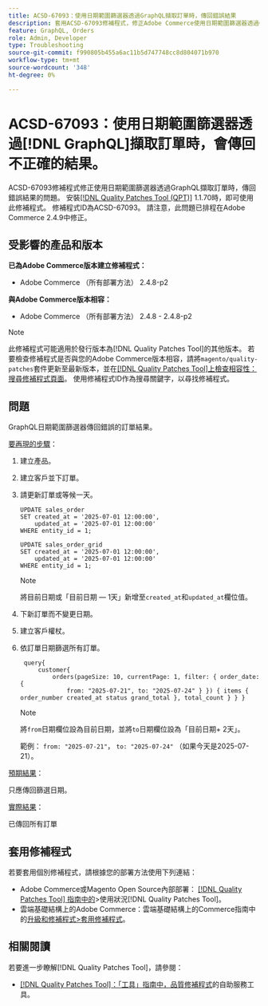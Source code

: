 ```yaml
---
title: ACSD-67093：使用日期範圍篩選器透過GraphQL擷取訂單時，傳回錯誤結果
description: 套用ACSD-67093修補程式，修正Adobe Commerce使用日期範圍篩選器透過GraphQL擷取訂單時，傳回錯誤結果的問題。
feature: GraphQL, Orders
role: Admin, Developer
type: Troubleshooting
source-git-commit: f990805b455a6ac11b5d747748cc8d804071b970
workflow-type: tm+mt
source-wordcount: '348'
ht-degree: 0%

---
```


# ACSD-67093：使用日期範圍篩選器透過[!DNL GraphQL]擷取訂單時，會傳回不正確的結果。

ACSD-67093修補程式修正使用日期範圍篩選器透過GraphQL擷取訂單時，傳回錯誤結果的問題。 安裝[[!DNL Quality Patches Tool (QPT)]](/help/tools/quality-patches-tool/quality-patches-tool-to-self-serve-quality-patches.md) 1.1.70時，即可使用此修補程式。 修補程式ID為ACSD-67093。 請注意，此問題已排程在Adobe Commerce 2.4.9中修正。

## 受影響的產品和版本

**已為Adobe Commerce版本建立修補程式：**

* Adobe Commerce （所有部署方法） 2.4.8-p2

**與Adobe Commerce版本相容：**

* Adobe Commerce （所有部署方法） 2.4.8 - 2.4.8-p2

>[!NOTE]
>
>此修補程式可能適用於發行版本為[!DNL Quality Patches Tool]的其他版本。 若要檢查修補程式是否與您的Adobe Commerce版本相容，請將`magento/quality-patches`套件更新至最新版本，並在[[!DNL Quality Patches Tool]上檢查相容性：搜尋修補程式頁面](https://experienceleague.adobe.com/tools/commerce-quality-patches/index.html?lang=zh-Hant)。 使用修補程式ID作為搜尋關鍵字，以尋找修補程式。

## 問題

GraphQL日期範圍篩選器傳回錯誤的訂單結果。

<u>要再現的步驟</u>：

1. 建立產品。
1. 建立客戶並下訂單。
1. 請更新訂單或等候一天。

   ```
   UPDATE sales_order
   SET created_at = '2025-07-01 12:00:00',
       updated_at = '2025-07-01 12:00:00'
   WHERE entity_id = 1;
   
   UPDATE sales_order_grid
   SET created_at = '2025-07-01 12:00:00',
       updated_at = '2025-07-01 12:00:00'
   WHERE entity_id = 1;
   ```

   >[!NOTE]
   >
   >將目前日期或「目前日期 — 1天」新增至`created_at`和`updated_at`欄位值。

1. 下新訂單而不變更日期。
1. 建立客戶權杖。
1. 依訂單日期篩選所有訂單。

   ```
    query{
        customer{
            orders(pageSize: 10, currentPage: 1, filter: { order_date: {
                from: "2025-07-21", to: "2025-07-24" } }) { items { order_number created_at status grand_total }, total_count } } }
   ```

   >[!NOTE]
   > 將`from`日期欄位設為目前日期，並將`to`日期欄位設為「目前日期+ 2天」。
   >
   > 範例： `from: "2025-07-21"`， `to: "2025-07-24"` （如果今天是2025-07-21）。

<u>預期結果</u>：

只應傳回篩選日期。

<u>實際結果</u>：

已傳回所有訂單

## 套用修補程式

若要套用個別修補程式，請根據您的部署方法使用下列連結：

* Adobe Commerce或Magento Open Source內部部署： [[!DNL Quality Patches Tool] 指南中的](/help/tools/quality-patches-tool/usage.md)>使用狀況[!DNL Quality Patches Tool]。
* 雲端基礎結構上的Adobe Commerce：雲端基礎結構上的Commerce指南中的[升級和修補程式>套用修補程式](https://experienceleague.adobe.com/docs/commerce-cloud-service/user-guide/develop/upgrade/apply-patches.html?lang=zh-Hant)。

## 相關閱讀

若要進一步瞭解[!DNL Quality Patches Tool]，請參閱：

* [[!DNL Quality Patches Tool]：「工具」指南中，品質修補程式](/help/tools/quality-patches-tool/quality-patches-tool-to-self-serve-quality-patches.md)的自助服務工具。
